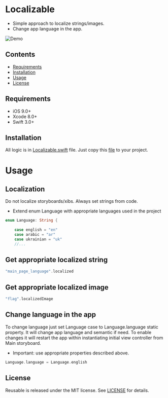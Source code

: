 # Localizable
- Simple approach to localize strings/images.
- Change app language in the app.


![Demo](https://github.com/romansorochak/Localizable/blob/master/Localizable/Demo.gif)

## Contents
- [Requirements](#requirements)
- [Installation](#installation)
- [Usage](#usage)
- [License](#license)


## Requirements

- iOS 9.0+
- Xcode 8.0+
- Swift 3.0+

## Installation
All logic is in [Localizable.swift](https://github.com/romansorochak/Localizable/blob/master/Localizable/Localizable.swift) file.
Just copy this [file](https://github.com/romansorochak/Localizable/blob/master/Localizable/Localizable.swift) to your project.


# Usage

## Localization
Do not localize storyboards/xibs.
Always set strings from code.

- Extend enum Language with appropriate languages used in the project
```swift 
enum Language: String {
    
    case english = "en"
    case arabic = "ar"
    case ukrainian = "uk"
    //...
```

## Get appropriate localized string
```swift 
"main_page_language".localized
```

## Get appropriate localized image
```swift 
"flag".localizedImage
```

## Change language in the app 
To change language just set Language case to Language.language static property.
It will change app language and semantic if need.
To enable changes it will restart the app within instantiating initial view controller from Main storyboard.
- Important: use appropriate properties described above.

```swift 
Language.language = Language.english
```

## License

Reusable is released under the MIT license. See [LICENSE](https://github.com/romansorochak/Localizable/blob/master/LICENSE) for details.

